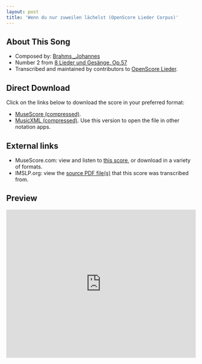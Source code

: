 ```yaml
---
layout: post
title: 'Wenn du nur zuweilen lächelst (OpenScore Lieder Corpus)'
---
```


## About This Song

- Composed by: [Brahms,_Johannes](https://fourscoreandmore.org/openscore/lieder/Brahms,_Johannes)
- Number 2 from [8 Lieder und Gesänge, Op.57](https://fourscoreandmore.org/openscore/lieder/Brahms,_Johannes/8_Lieder_und_Gesänge,_Op.57)
- Transcribed and maintained by contributors to [OpenScore Lieder].

[OpenScore Lieder]: https://musescore.com/openscore-lieder-corpus

## Direct Download

Click on the links below to download the score in your preferred format:
- [MuseScore (compressed)](https://github.com/openscore/lieder/blob/main/scores/Brahms,_Johannes/8_Lieder_und_Gesänge,_Op.57/2_Wenn_du_nur_zuweilen_lächelst/lc5107106.mscz?raw=true).
- [MusicXML (compressed)](https://github.com/openscore/lieder/blob/main/scores/Brahms,_Johannes/8_Lieder_und_Gesänge,_Op.57/2_Wenn_du_nur_zuweilen_lächelst/lc5107106.mxl?raw=true). Use this version to open the file in other notation apps.

## External links

- MuseScore.com: view and listen to [this score][MuseScore], or download in a variety of formats.
- IMSLP.org: view the [source PDF file(s)][IMSLP] that this score was transcribed from.

[MuseScore]: https://musescore.com/score/5107106
[IMSLP]: https://imslp.org/wiki/Special:ReverseLookup/81926

## Preview

<iframe width="100%" height="394" src="https://musescore.com/openscore-lieder-corpus/scores/5107106/embed" frameborder="0" allowfullscreen allow="autoplay; fullscreen"></iframe>
